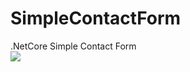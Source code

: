# SimpleContactForm
 .NetCore Simple Contact Form
<br/>
<img src = "https://user-images.githubusercontent.com/15342353/94009065-98eb9680-fdac-11ea-9087-1ecb6ced53be.png" />
<br/>

